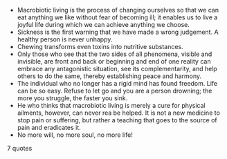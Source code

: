  - Macrobiotic living is the process of changing ourselves so that we can eat anything we like without fear of becoming ill; it enables us to live a joyful life during which we can achieve anything we choose.
 - Sickness is the first warning that we have made a wrong judgement. A healthy person is never unhappy.
 - Chewing transforms even toxins into nutritive substances.
 - Only those who see that the two sides of all phenomena, visible and invisible, are front and back or beginning and end of one reality can embrace any antagonistic situation, see its complementarity, and help others to do the same, thereby establishing peace and harmony.
 - The individual who no longer has a rigid mind has found freedom. Life can be so easy. Refuse to let go and you are a person drowning; the more you struggle, the faster you sink.
 - He who thinks that macrobiotic living is merely a cure for physical ailments, however, can never rea be helped. It is not a new medicine to stop pain or suffering, but rather a teaching that goes to the source of pain and eradicates it.
 - No more will, no more soul, no more life!

7 quotes
